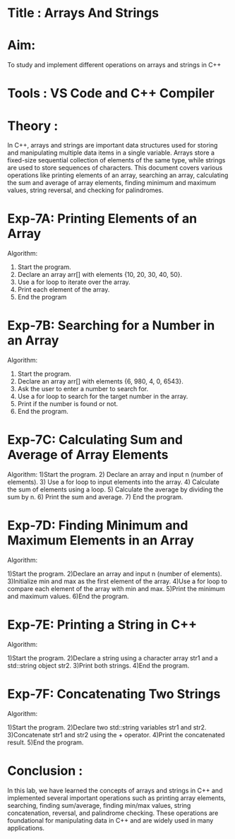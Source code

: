 # Title : Arrays And Strings 

# Aim: 
To study and implement different operations on arrays and strings in C++

# Tools : VS Code and C++ Compiler

# Theory :
In C++, arrays and strings are important data structures used for storing and manipulating multiple data items in a single variable. Arrays store a fixed-size sequential collection of elements of the same type, while strings are used to store sequences of characters. This document covers various operations like printing elements of an array, searching an array, calculating the sum and average of array elements, finding minimum and maximum values, string reversal, and checking for palindromes.

# Exp-7A: Printing Elements of an Array
Algorithm:

1) Start the program.
2) Declare an array arr[] with elements {10, 20, 30, 40, 50}.
3) Use a for loop to iterate over the array.
4) Print each element of the array.
5) End the program

# Exp-7B: Searching for a Number in an Array
Algorithm:

1) Start the program.
2) Declare an array arr[] with elements {6, 980, 4, 0, 6543}.
3) Ask the user to enter a number to search for.
4) Use a for loop to search for the target number in the array.
5) Print if the number is found or not.
6) End the program.

# Exp-7C: Calculating Sum and Average of Array Elements
Algorithm:
1)Start the program.
2) Declare an array and input n (number of elements).
3) Use a for loop to input elements into the array.
4) Calculate the sum of elements using a loop.
5) Calculate the average by dividing the sum by n.
6) Print the sum and average.
7) End the program.

# Exp-7D: Finding Minimum and Maximum Elements in an Array
Algorithm:

1)Start the program.
2)Declare an array and input n (number of elements).
3)Initialize min and max as the first element of the array.
4)Use a for loop to compare each element of the array with min and max.
5)Print the minimum and maximum values.
6)End the program.

# Exp-7E: Printing a String in C++
Algorithm:

1)Start the program.
2)Declare a string using a character array str1 and a std::string object str2.
3)Print both strings.
4)End the program.

# Exp-7F: Concatenating Two Strings
Algorithm:

1)Start the program.
2)Declare two std::string variables str1 and str2.
3)Concatenate str1 and str2 using the + operator.
4)Print the concatenated result.
5)End the program.

# Conclusion : 
In this lab, we have learned the concepts of arrays and strings in C++ and implemented several important operations such as printing array elements, searching, finding sum/average, finding min/max values, string concatenation, reversal, and palindrome checking. These operations are foundational for manipulating data in C++ and are widely used in many applications.
